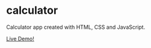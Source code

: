 # calculator
Calculator app created with HTML, CSS and JavaScript.

[Live Demo!](https://hamma212.github.io/calculator/)
